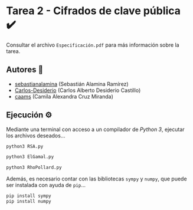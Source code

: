 # Tarea 2 - Cifrados de clave pública :heavy_check_mark:

Consultar el archivo `Especificación.pdf` para más información sobre la tarea.

## Autores :busts_in_silhouette:

- [sebastianalamina](https://github.com/sebastianalamina) (Sebastián Alamina Ramírez)
- [Carlos-Desiderio](https://github.com/Carlos-Desiderio) (Carlos Alberto Desiderio Castillo)
- [caams](https://github.com/caams) (Camila Alexandra Cruz Miranda)

## Ejecución :gear:

Mediante una terminal con acceso a un compilador de *Python 3*, ejecutar los archivos deseados...

```sh
python3 RSA.py
```

```sh
python3 ElGamal.py
```

```sh
python3 RhoPollard.py
```

Además, es necesario contar con las bibliotecas `sympy` y `numpy`, que puede ser instalada con ayuda de `pip`...

```sh
pip install sympy
pip install numpy
```
